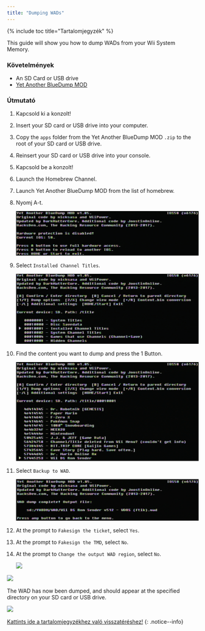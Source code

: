 ```yaml
---
title: "Dumping WADs"
---
```


{% include toc title="Tartalomjegyzék" %}

This guide will show you how to dump WADs from your Wii System Memory.

### Követelmények

+ An SD Card or USB drive
+ [Yet Another BlueDump MOD](https://oscwii.org/library/app/Yet-Another-BlueDump-Mod)

### Útmutató

1. Kapcsold ki a konzolt!
1. Insert your SD card or USB drive into your computer.
1. Copy the `apps` folder from the Yet Another BlueDump MOD `.zip` to the root of your SD card or USB drive.
1. Reinsert your SD card or USB drive into your console.
1. Kapcsold be a konzolt!
1. Launch the Homebrew Channel.
1. Launch Yet Another BlueDump MOD from the list of homebrew.
1. Nyomj A-t.

    ![](/images/homebrew/DumpWADS/1.png)

1. Select `Installed Channel Titles`.

    ![](/images/homebrew/DumpWADS/2.png)

1. Find the content you want to dump and press the 1 Button.

    ![](/images/homebrew/DumpWADS/3.png)

1. Select `Backup to WAD`.

    ![](/images/homebrew/DumpWADS/4.png)

1. At the prompt to `Fakesign the ticket`, select `Yes`.
1. At the prompt to `Fakesign the TMD`, select `No`.
1. At the prompt to `Change the output WAD region`, select `No`.

    ![](/images/homebrew/DumpWADS/5.png)

![](/images/homebrew/DumpWADS/6.png)

The WAD has now been dumped, and should appear at the specified directory on your SD card or USB drive.

![](/images/homebrew/DumpWADS/7.png)

[Kattints ide a tartalomjegyzékhez való visszatéréshez!](site-navigation)
{: .notice--info}